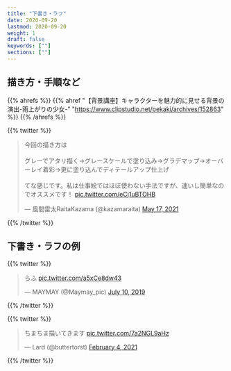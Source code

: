 ```yaml
---
title: "下書き・ラフ"
date: 2020-09-20
lastmod: 2020-09-20
weight: 1
draft: false
keywords: [""]
sections: [""]
---
```


## 描き方・手順など

{{% ahrefs %}}
{{% ahref "【背景講座】キャラクターを魅力的に見せる背景の演出-雨上がりの少女-" "https://www.clipstudio.net/oekaki/archives/152863" %}}
{{% /ahrefs %}}

{{% twitter %}}

<blockquote class="twitter-tweet"><p lang="ja" dir="ltr">今回の描き方は<br><br>グレーでアタリ描く→グレースケールで塗り込み→グラデマップ→オーバーレイ着彩→更に塗り込んでディテールアップ仕上げ<br><br>てな感じです。私は仕事絵ではほぼ使わない手法ですが、速いし簡単なのでオススメです！ <a href="https://t.co/eCj1uBTOHB">pic.twitter.com/eCj1uBTOHB</a></p>&mdash; 風間雷太RaitaKazama (@kazamaraita) <a href="https://twitter.com/kazamaraita/status/1394170852732665860?ref_src=twsrc%5Etfw">May 17, 2021</a></blockquote>
{{% /twitter %}}

## 下書き・ラフの例

{{% twitter %}}

<blockquote class="twitter-tweet"><p lang="ja" dir="ltr">らふ <a href="https://t.co/a5xCe8dw43">pic.twitter.com/a5xCe8dw43</a></p>&mdash; MAYMAY (@Maymay_pic) <a href="https://twitter.com/Maymay_pic/status/1149036136901120000?ref_src=twsrc%5Etfw">July 10, 2019</a></blockquote>
{{% /twitter %}}

{{% twitter %}}

<blockquote class="twitter-tweet"><p lang="ja" dir="ltr">ちまちま描いてきます <a href="https://t.co/7a2NGL9aHz">pic.twitter.com/7a2NGL9aHz</a></p>&mdash; Lard (@buttertorst) <a href="https://twitter.com/buttertorst/status/1357395533464170497?ref_src=twsrc%5Etfw">February 4, 2021</a></blockquote>
{{% /twitter %}}
